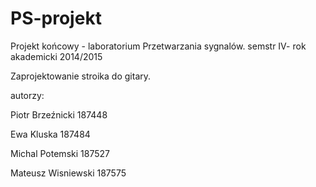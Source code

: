 ﻿# PS-projekt
Projekt końcowy - laboratorium Przetwarzania sygnalów.
semstr IV- rok akademicki 2014/2015

Zaprojektowanie stroika do gitary.

autorzy:

Piotr Brzeźnicki 187448

Ewa Kluska 187484

Michal Potemski 187527

Mateusz Wisniewski 187575

